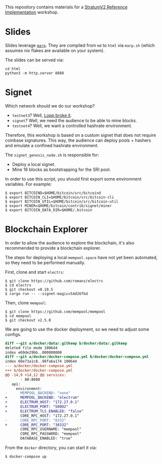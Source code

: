 This repository contains materials for a [StratumV2 Reference Implementation](https://github.com/stratum-mining/stratum) workshop.

# Slides
Slides leverage [`marp`](https://marp.app/). They are compiled from `md` to `html` via `marp.sh` (which assumes nix flakes are available on your system).

The slides can be served via:
```
cd html
python3 -m http.server 8888
```

# Signet
Which network should we do our workshop?

- `testnet3`? Well, [Lopp broke it](https://blog.lopp.net/griefing-bitcoin-testnet/).
- `signet`? Well, we need the audience to be able to mine blocks.
- `testnet4`? Well, we want a controlled hashrate environment.

Therefore, this workshop is based on a custom signet that does not require coinbase signatures. This way, the audience can deploy pools + hashers and emulate a confined hashrate environment.

The `signet_genesis_node.sh` is responsible for:
- Deploy a local signet.
- Mine 16 blocks as bootstrapping for the SRI pool.

In order to use this script, you should first export some environment variables. For example:
```
$ export BITCOIND=$HOME/bitcoin/src/bitcoind
$ export BITCOIN_CLI=$HOME/bitcoin/src/bitcoin-cli
$ export BITCOIN_UTIL=$HOME/bitcoin/src/bitcoin-util
$ export MINER=$HOME/bitcoin/contrib/signet/miner
$ export BITCOIN_DATA_DIR=$HOME/.bitcoin
```

# Blockchain Explorer

In order to allow the audience to explore the blockchain, it's also recommended to provide a blockchain explorer.

The steps for deploying a local `mempool.space` have not yet been automated, so they need to be performed manually.

First, clone and start `electrs`:
```
$ git clone https://github.com/romanz/electrs
$ cd electrs
$ git checkout v0.10.5
$ cargo run -- --signet-magic=54d26fbd
```

Then, clone `mempool`:
```
$ git clone https://github.com/mempool/mempool
$ cd mempool
$ git checkout v2.5.0
```

We are going to use the docker deployment, so we need to adjust some configs.
```diff
diff --git a/docker/data/.gitkeep b/docker/data/.gitkeep
deleted file mode 100644
index e69de29bb..000000000
diff --git a/docker/docker-compose.yml b/docker/docker-compose.yml
index 68e73a1c8..98fa6a174 100644
--- a/docker/docker-compose.yml
+++ b/docker/docker-compose.yml
@@ -14,9 +14,12 @@ services:
       - 80:8080
   api:
     environment:
-      MEMPOOL_BACKEND: "none"
+      MEMPOOL_BACKEND: "electrum"
+      ELECTRUM_HOST: "172.27.0.1"
+      ELECTRUM_PORT: "50002"
+      ELECTRUM_TLS_ENABLED: "false"
       CORE_RPC_HOST: "172.27.0.1"
-      CORE_RPC_PORT: "8332"
+      CORE_RPC_PORT: "38332"
       CORE_RPC_USERNAME: "mempool"
       CORE_RPC_PASSWORD: "mempool"
       DATABASE_ENABLED: "true"
```

From the `docker` directory, you can start it via:
```
$ docker-compose up
```